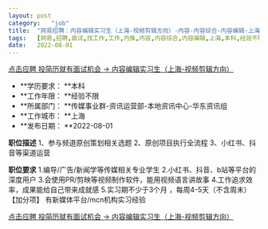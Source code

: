 ```yaml
---
layout:	post
category:	"job"
title:	"网易招聘：内容编辑实习生（上海-视频剪辑方向）-内容-内容综合-内容编辑-上海本科经验不限"
tags:	[网易,招聘,面试,找工作,工作,内推,内容,内容综合,内容编辑,上海,本科,经验不限]
date:	2022-08-01
---
```


[点击应聘 投简历就有面试机会 -> 内容编辑实习生（上海-视频剪辑方向）](http://mobile.bole.netease.com/bole/boleDetail?id=14625&employeeId=346f03c3cda5f04c&key=all)



- **学历要求： **本科
- **工作年限： **经验不限
- **所属部门： **传媒事业群-资讯运营部-本地资讯中心-华东资讯组
- **工作城市： **上海
- **发布日期： **2022-08-01



**职位描述**
1、参与频道原创策划相关选题
2、原创项目执行全流程
3、小红书、抖音等渠道运营



**职位要求**
1.编导/广告/新闻学等传媒相关专业学生
2.小红书、抖音、b站等平台的深度用户
3.会使用PR/剪映等视频制作软件，能用视频语言讲故事
4.工作追求效率，成果能给自己带来成就感
5.实习期不少于3个月 ，每周4-5天（不含周末）
【加分项】
有新媒体平台/mcn机构实习经验



[点击应聘 投简历就有面试机会 -> 内容编辑实习生（上海-视频剪辑方向）](http://mobile.bole.netease.com/bole/boleDetail?id=14625&employeeId=346f03c3cda5f04c&key=all)